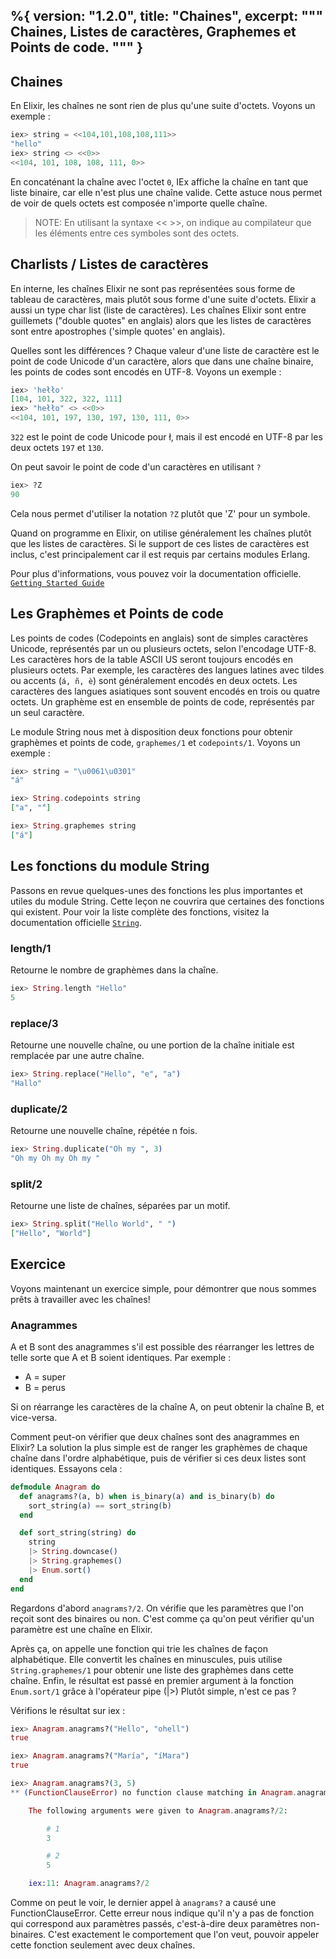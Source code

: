 %{
  version: "1.2.0",
  title: "Chaines",
  excerpt: """
  Chaines, Listes de caractères, Graphemes et Points de code.
  """
}
---

## Chaines

En Elixir, les chaînes ne sont rien de plus qu'une suite d'octets.
Voyons un exemple :

```elixir
iex> string = <<104,101,108,108,111>>
"hello"
iex> string <> <<0>>
<<104, 101, 108, 108, 111, 0>>
```

En concaténant la chaîne avec l'octet `0`, IEx affiche la chaîne en tant que liste binaire, car elle n'est plus une chaîne valide.
Cette astuce nous permet de voir de quels octets est composée n'importe quelle chaîne.

>NOTE: En utilisant la syntaxe << >>, on indique au compilateur que les éléments entre ces symboles sont des octets.

## Charlists / Listes de caractères

En interne, les chaînes Elixir ne sont pas représentées sous forme de tableau de caractères, mais plutôt sous forme d'une suite d'octets.
Elixir a aussi un type char list (liste de caractères).
Les chaînes Elixir sont entre guillemets ("double quotes" en anglais) alors que les listes de caractères sont entre apostrophes ('simple quotes' en anglais).

Quelles sont les différences ? Chaque valeur d'une liste de caractère est le point de code Unicode d'un caractère, alors que dans une chaîne binaire, les points de codes sont encodés en UTF-8.
Voyons un exemple :

```elixir
iex> 'hełło'
[104, 101, 322, 322, 111]
iex> "hełło" <> <<0>>
<<104, 101, 197, 130, 197, 130, 111, 0>>
```

`322` est le point de code Unicode pour ł, mais il est encodé en UTF-8 par les deux octets `197` et `130`.

On peut savoir le point de code d'un caractères en utilisant `?`

```elixir
iex> ?Z
90
```

Cela nous permet d'utiliser la notation `?Z` plutôt que 'Z' pour un symbole.

Quand on programme en Elixir, on utilise généralement les chaînes plutôt que les listes de caractères. 
Si le support de ces listes de caractères est inclus, c'est principalement car il est requis par certains modules Erlang.

Pour plus d'informations, vous pouvez voir la documentation officielle. [`Getting Started Guide`](http://elixir-lang.org/getting-started/binaries-strings-and-char-lists.html)

## Les Graphèmes et Points de code

Les points de codes (Codepoints en anglais) sont de simples caractères Unicode, représentés par un ou plusieurs octets, selon l'encodage UTF-8.
Les caractères hors de la table ASCII US seront toujours encodés en plusieurs octets.
Par exemple, les caractères des langues latines avec tildes ou accents (`á, ñ, è`) sont généralement encodés en deux octets.
Les caractères des langues asiatiques sont souvent encodés en trois ou quatre octets.
Un graphème est en ensemble de points de code, représentés par un seul caractère.

Le module String nous met à disposition deux fonctions pour obtenir graphèmes et points de code, `graphemes/1` et `codepoints/1`.
Voyons un exemple : 

```elixir
iex> string = "\u0061\u0301"
"á"

iex> String.codepoints string
["a", "́"]

iex> String.graphemes string
["á"]
```

## Les fonctions du module String

Passons en revue quelques-unes des fonctions les plus importantes et utiles du module String.
Cette leçon ne couvrira que certaines des fonctions qui existent.
Pour voir la liste complète des fonctions, visitez la documentation officielle [`String`](https://hexdocs.pm/elixir/String.html).

### length/1

Retourne le nombre de graphèmes dans la chaîne.


```elixir
iex> String.length "Hello"
5
```

### replace/3

Retourne une nouvelle chaîne, ou une portion de la chaîne initiale est remplacée par une autre chaîne.

```elixir
iex> String.replace("Hello", "e", "a")
"Hallo"
```

### duplicate/2

Retourne une nouvelle chaîne, répétée n fois.

```elixir
iex> String.duplicate("Oh my ", 3)
"Oh my Oh my Oh my "
```

### split/2

Retourne une liste de chaînes, séparées par un motif.

```elixir
iex> String.split("Hello World", " ")
["Hello", "World"]
```

## Exercice

Voyons maintenant un exercice simple, pour démontrer que nous sommes prêts à travailler avec les chaînes!

### Anagrammes 

A et B sont des anagrammes s'il est possible des réarranger les lettres de telle sorte que A et B soient identiques. 
Par exemple :

+ A = super
+ B = perus

Si on réarrange les caractères de la chaîne A, on peut obtenir la chaîne B, et vice-versa.

Comment peut-on vérifier que deux chaînes sont des anagrammes en Elixir? La solution la plus simple est de ranger les graphèmes de chaque chaîne dans l'ordre alphabétique, puis de vérifier si ces deux listes sont identiques.
Essayons cela :

```elixir
defmodule Anagram do
  def anagrams?(a, b) when is_binary(a) and is_binary(b) do
    sort_string(a) == sort_string(b)
  end

  def sort_string(string) do
    string
    |> String.downcase()
    |> String.graphemes()
    |> Enum.sort()
  end
end
```

Regardons d'abord `anagrams?/2`.
On vérifie que les paramètres que l'on reçoit sont des binaires ou non.
C'est comme ça qu'on peut vérifier qu'un paramètre est une chaîne en Elixir.

Après ça, on appelle une fonction qui trie les chaînes de façon alphabétique.
Elle convertit les chaînes en minuscules, puis utilise `String.graphemes/1` pour obtenir une liste des graphèmes dans cette chaîne.
Enfin, le résultat est passé en premier argument à la fonction `Enum.sort/1` grâce à l'opérateur pipe (|>)
Plutôt simple, n'est ce pas ?

Vérifions le résultat sur iex :

```elixir
iex> Anagram.anagrams?("Hello", "ohell")
true

iex> Anagram.anagrams?("María", "íMara")
true

iex> Anagram.anagrams?(3, 5)
** (FunctionClauseError) no function clause matching in Anagram.anagrams?/2

    The following arguments were given to Anagram.anagrams?/2:

        # 1
        3

        # 2
        5

    iex:11: Anagram.anagrams?/2
```

Comme on peut le voir, le dernier appel à `anagrams?` a causé une FunctionClauseError.
Cette erreur nous indique qu'il n'y a pas de fonction qui correspond aux paramètres passés, c'est-à-dire deux paramètres non-binaires. C'est exactement le comportement que l'on veut, pouvoir appeler cette fonction seulement avec deux chaînes.
